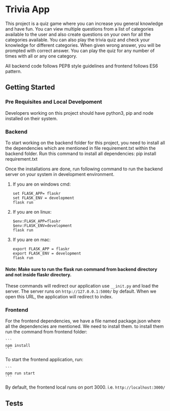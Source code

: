 # Trivia App

This project is a quiz game where you can increase you general knowledge and have fun. You can view multiple questions from a list of categories available to the user and also create questions on your own for all the categories available.
You can also play the trivia quiz and check your knowledge for different categories. When given wrong answer, you will be prompted with correct answer. You can play the quiz for any number of times with all or any one category.  

All backend code follows PEP8 style guidelines and frontend follows ES6 pattern.

## Getting Started

### Pre Requisites and Local Develpoment

Developers working on this project should have python3, pip and node installed on  their system.

### Backend

To start working on the backend folder for this project, you need to install all the dependencies which are mentioned in file requirement.txt within the backend folder. Run this command to install all dependencies:
    pip install requirement.txt

Once the installations are done, run following command to run the backend server on your system in development environment.
1. If you are on windows cmd:
    ```
    set FLASK_APP= flaskr
    set FLASK_ENV = development
    flask run
    ```

2. If you are on linux:
    ```
    $env:FLASK_APP=flaskr
    $env:FLASK_ENV=development
    flask run
    ```

3. If you are on mac:
    ```
    export FLASK_APP = flaskr
    export FLASK_ENV = development
    flask run
    ```

#### Note: Make sure to run the flask run command from backend directory and not inside flaskr directory.

These commands will redirect our application use `__init.py` and load the server. The server runs on `http://127.0.0.1:5000/` by default. When we open this URL, the application will redirect to index.

### Frontend

For the frontend dependencies, we have a file named package.json where all the dependencies are mentioned. We need to install them.
to install them run the command from frontend folder:

    ```
    npm install
    ```

To start the frontend application, run:

    ```
    npm run start
    ```

By default, the frontend local runs on port 3000. i.e. `http://localhost:3000/`

## Tests



